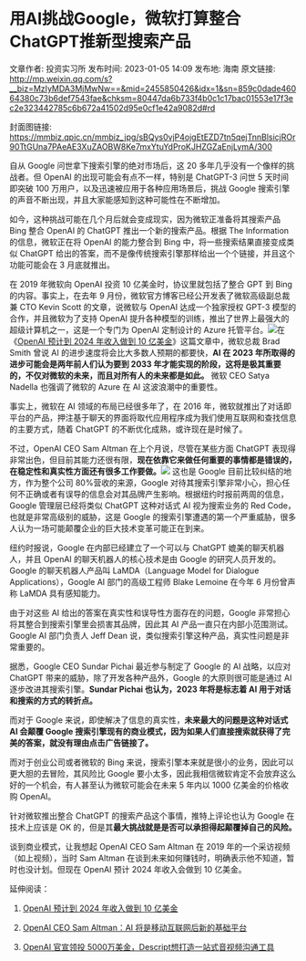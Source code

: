 # 用AI挑战Google，微软打算整合ChatGPT推新型搜索产品

文章作者: 投资实习所
发布时间: 2023-01-05 14:09
发布地: 海南
原文链接: http://mp.weixin.qq.com/s?__biz=MzIyMDA3MjMwNw==&mid=2455850426&idx=1&sn=859c0dade46064380c73b6def7543fae&chksm=80447da6b733f4b0c1c17bac01553e17f3ec2e323442785c6b672a41502d95e0cf1e42a9082d#rd

封面图链接: https://mmbiz.qpic.cn/mmbiz_jpg/sBQys0vjP4ojgEtEZD7tn5qejTnnBlsicjROr90TtGUna7PAeAE3XuZAOBW8Ke7mxYtuYdProKJHZGZaEnjLymA/300

自从 Google 问世拿下搜索引擎的绝对市场后，这 20 多年几乎没有一个像样的挑战者。但 OpenAI 的出现可能会有点不一样，特别是
ChatGPT-3 问世 5 天时间即突破 100 万用户，以及迅速被应用于各种应用场景后，挑战 Google
搜索引擎的声音不断出现，并且大家能感知到这种可能性在不断增加。

如今，这种挑战可能在几个月后就会变成现实，因为微软正准备将其搜索产品 Bing 整合 OpenAI 的 ChatGPT 推出一个新的搜索产品。根据 The
Information 的信息，微软正在将 OpenAI 的能力整合到 Bing 中，将一些搜索结果直接变成类似 ChatGPT
给出的答案，而不是像传统搜索引擎那样给出一个个链接，并且这个功能可能会在 3 月底就推出。

在 2019 年微软向 OpenAI 投资 10 亿美金时，协议里就包括了整合 GPT 到 Bing 的内容。事实上，在去年 9
月份，微软官方博客已经公开发表了微软高级副总裁兼 CTO Kevin Scott 的文章，说微软与 OpenAI 达成一个独家授权 GPT-3
模型的合作，并且微软为了支持 OpenAI 提升各种模型的训练，推出了世界上最强大的超级计算机之一，这是一个专门为 OpenAI 定制设计的 Azure
托管平台。![](https://mmbiz.qpic.cn/mmbiz_jpg/sBQys0vjP4ojgEtEZD7tn5qejTnnBlsicv8r93IjsufFHaZshRJg71XsqiccQzMWzQ0Uf9KIHlwAvCFxUSruU1Fw/640?wx_fmt=jpeg)在《[OpenAI
预计到 2024 年收入做到 10
亿美金](http://mp.weixin.qq.com/s?__biz=MzIyMDA3MjMwNw==&mid=2455850409&idx=1&sn=e5a6198d24eba75c49b4a361bb9e469a&chksm=80447db5b733f4a37376b065c27ecba85807bb39185d7bdd492c59cd3607b6cdcfc8e103c045&scene=21#wechat_redirect)》这篇文章中，微软总裁
Brad Smith 曾说 AI 的进步速度将会比大多数人预期的都要快，**AI 在 2023 年所取得的进步可能会是两年前人们认为要到 2033
年才能实现的阶段，这将是极其重要的，不仅对微软的未来，而且对所有人的未来都是如此。** 微软 CEO Satya Nadella 也强调了微软的 Azure
在 AI 这波浪潮中的重要性。

事实上，微软在 AI 领域的布局已经很多年了，在 2016
年，微软就推出了对话即平台的产品，押注基于聊天的界面将取代应用程序成为我们使用互联网和查找信息的主要方式，随着 ChatGPT
的不断优化成熟，或许现在是时候了。

  

不过，OpenAI CEO Sam Altman 在上个月说，尽管在某些方面 ChatGPT
表现得非常出色，但目前其能力还很有限，**现在依靠它来做任何重要的事情都是错误的，在稳定性和真实性方面还有很多工作要做。**![](https://mmbiz.qpic.cn/mmbiz_jpg/sBQys0vjP4ojgEtEZD7tn5qejTnnBlsic2eO2pHrPu1jl0L6aX5JYzLT1oDPDqYj3LL0vW1sMwwnZrwHOttnTzA/640?wx_fmt=jpeg)
这也是 Google 目前比较纠结的地方，作为整个公司 80%营收的来源，Google
对待其搜索引擎非常小心，担心任何不正确或者有误导的信息会对其品牌产生影响。根据纽约时报前两周的信息，Google 管理层已经将类似 ChatGPT
这种对话式 AI 视为搜索业务的 Red Code，也就是非常高级别的威胁，这是 Google
的搜索引擎遭遇的第一个严重威胁，很多人认为一场可能颠覆企业的巨大技术变革可能正在到来。

纽约时报说，Google 在内部已经建立了一个可以与 ChatGPT 媲美的聊天机器人，并且 OpenAI 的聊天机器人的核心技术是由 Google
的研究人员开发的。Google 的聊天机器人产品叫 LaMDA（Language Model for Dialogue
Applications），Google AI 部门的高级工程师 Blake Lemoine 在今年 6 月份曾声称 LaMDA 具有感知能力。

由于对这些 AI 给出的答案在真实性和误导性方面存在的问题，Google 非常担心将其整合到搜索引擎里会损害其品牌，因此其 AI
产品一直只在内部小范围测试。Google AI 部门负责人 Jeff Dean 说，类似搜索引擎这种产品，真实性问题是非常重要的。

据悉，Google CEO Sundar Pichai 最近参与制定了 Google 的 AI 战略，以应对 ChatGPT
带来的威胁，除了开发各种产品外，Google 的大原则很可能是通过 AI 逐步改进其搜索引擎。**Sundar Pichai 也认为，2023 年将是标志着
AI 用于对话和搜索的方式的转折点。**

而对于 Google 来说，即使解决了信息的真实性，**未来最大的问题是这种对话式 AI 会颠覆 Google
搜索引擎现有的商业模式，因为如果人们直接搜索就获得了完美的答案，就没有理由点击广告链接了。**

而对于创业公司或者微软的 Bing 来说，搜索引擎本来就是很小的业务，因此可以更大胆的去冒险，其风险比 Google
要小太多，因此我相信微软肯定不会放弃这么好的一个机会，有人甚至认为微软可能会在未来 5 年内以 1000 亿美金的价格收购 OpenAI。

针对微软推出整合 ChatGPT 的搜索产品这个事情，推特上评论也认为 Google 在技术上应该是 OK
的，但是其**最大挑战就是是否可以承担得起颠覆掉自己的风险。**

  

谈到商业模式，让我想起 OpenAI CEO Sam Altman 在 2019 年的一个采访视频（如上视频），当时 Sam Altman
在谈到未来如何赚钱时，明确表示他不知道，暂时也没计划。但现在 OpenAI 预计 2024 年收入会做到 10 亿美金。

  

延伸阅读：

  1. [OpenAI 预计到 2024 年收入做到 10 亿美金](http://mp.weixin.qq.com/s?__biz=MzIyMDA3MjMwNw==&mid=2455850409&idx=1&sn=e5a6198d24eba75c49b4a361bb9e469a&chksm=80447db5b733f4a37376b065c27ecba85807bb39185d7bdd492c59cd3607b6cdcfc8e103c045&scene=21#wechat_redirect)

  2. [OpenAI CEO Sam Altman：AI 将是移动互联网后新的基础平台](http://mp.weixin.qq.com/s?__biz=MzIyMDA3MjMwNw==&mid=2455850361&idx=1&sn=3110f129b81a9a304abbfdf39e799f06&chksm=80447d65b733f4733b6c60f17c14b68da483a2b3d6c4f0cb1d8d6612c2c7a2529757fdb74003&scene=21#wechat_redirect)

  3. [OpenAI 官宣领投 5000万美金，Descript想打造一站式音视频沟通工具](http://mp.weixin.qq.com/s?__biz=MzIyMDA3MjMwNw==&mid=2455850301&idx=1&sn=89715197c7965cd48a96b71ddfb0ee52&chksm=80447d21b733f437df199c729eef2efe77f3812ded44e11032839a10f28dd7248246d05fb099&scene=21#wechat_redirect)

